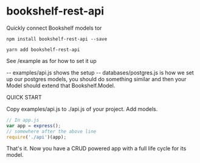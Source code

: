 # bookshelf-rest-api

Quickly connect Bookshelf models tor 

`npm install bookshelf-rest-api --save`

`yarn add bookshelf-rest-api`

See /example as for how to set it up

-- examples/api.js shows the setup
-- databases/postgres.js is how we set up our postgres models, you should do something similar and then your Model should extend that Bookshelf.Model.

QUICK START

Copy examples/api.js to ./api.js of your project.  Add models.  

```javascript
// In app.js
var app = express();
// somewhere after the above line
require('./api')(app);

```

That's it.  Now you have a CRUD powered app with a full life cycle for its model.


